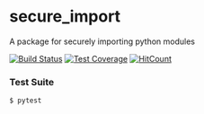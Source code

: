 # secure_import
A package for securely importing python modules

[![Build Status](https://travis-ci.com/rsimari/secure_import.svg?branch=master)](https://travis-ci.org/rsimari/secure_import)
[![Test Coverage](https://codecov.io/gh/codecov/example-python/branch/master/graph/badge.svg)](https://codecov.io/gh/codecov/example-python)
[![HitCount](http://hits.dwyl.com/rsimari/secure_import.svg)](http://hits.dwyl.com/rsimari/secure_import)

### Test Suite
`$ pytest`

